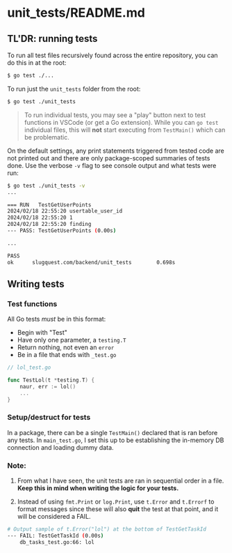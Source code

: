 # unit_tests/README.md

## TL'DR: running tests
To run all test files recursively found across the entire repository, you can do this in at the root:
```bash
$ go test ./...
```

To run just the `unit_tests` folder from the root:
```bash
$ go test ./unit_tests
```

> To run individual tests, you may see a "play" button next to test functions in VSCode (or get a Go extension). While you can `go test` individual files, this will **not** start executing from `TestMain()` which can be problematic.

On the default settings, any print statements triggered from tested code are not printed out and there are only package-scoped summaries of tests done. Use the verbose `-v` flag to see console output and what tests were run:
```bash
$ go test ./unit_tests -v
...

=== RUN   TestGetUserPoints
2024/02/18 22:55:20 usertable_user_id
2024/02/18 22:55:20 1
2024/02/18 22:55:20 finding
--- PASS: TestGetUserPoints (0.00s)

...

PASS
ok      slugquest.com/backend/unit_tests        0.698s
```

## Writing tests

### Test functions
All Go tests *must* be in this format:
* Begin with "Test"
* Have only one parameter, a `testing.T`
* Return nothing, not even an `error`
* Be in a file that ends with `_test.go`
```go
// lol_test.go

func TestLol(t *testing.T) {
    naur, err := lol()
    ...
}
```

### Setup/destruct for tests

In a package, there can be a single `TestMain()` declared that is ran before any tests. In `main_test.go`, I set this up to be establishing the in-memory DB connection and loading dummy data.

### Note:
1. From what I have seen, the unit tests are ran in sequential order in a file. **Keep this in mind when writing the logic for your tests.**

2. Instead of using `fmt.Print` or `log.Print`, use `t.Error` and `t.Errorf` to format messages since these will also **quit** the test at that point, and it will be considered a FAIL.
```bash
# Output sample of t.Error("lol") at the bottom of TestGetTaskId
--- FAIL: TestGetTaskId (0.00s)
    db_tasks_test.go:66: lol
```

